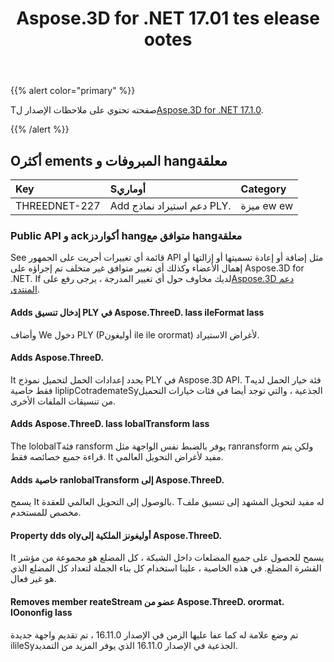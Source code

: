 ﻿---
title: Aspose.3D for .NET 17.01 tes elease ootes
type: docs
weight: 120
url: /ar/net/aspose-3d-for-net-17-01-release-notes/
---
{{% alert color="primary" %}} 

Tصفحته تحتوي على ملاحظات الإصدار ل[Aspose.3D for .NET 17.1.0](https://www.nuget.org/packages/Aspose.3D/17.1.0).

{{% /alert %}} 
## **Oأكثر ements المبروفات و hangمعلقة**

|**Key**|**Sأوماري**|**Category**|
|:- |:- |:- |
|THREEDNET-227|Add دعم استيراد نماذج PLY.|ميزة ew ew|
### **Public API و ackأكواردز hangمتوافق مع hangمعلقة**
See قائمة أي تغييرات أجريت على الجمهور API مثل إضافة أو إعادة تسميتها أو إزالتها أو إهمال الأعضاء وكذلك أي تغيير متوافق غير متخلف تم إجراؤه على Aspose.3D for .NET. If لديك مخاوف حول أي تغيير المدرجة ، يرجى رفع على[Aspose.3D دعم المنتدى](https://forum.aspose.com/c/3d/18).
#### **Adds إدخال تنسيق PLY في Aspose.ThreeD. lass ileFormat lass**
وأضاف We دخول PLY (Pأوليغون ile ile orormat) لأغراض الاستيراد.
#### **Adds Aspose.ThreeD.**
It يحدد إعدادات الحمل لتحميل نموذج PLY في Aspose.3D API. Tفئة خيار الحمل لديه فقط خاصية liplipCotrademateSyالجذعية ، والتي توجد أيضا في فئات خيارات التحميل من تنسيقات الملفات الأخرى.
#### **Adds Aspose.ThreeD. lass lobalTransform lass**
The lolobalTفئة ransform يوفر بالضبط نفس الواجهة مثل ranransform ولكن يتم قراءة جميع خصائصه فقط. It مفيد لأغراض التحويل العالمي.
#### **Adds خاصية ranlobalTransform إلى Aspose.ThreeD.**
يسمح It بالوصول إلى التحويل العالمي للعقدة. Tله مفيد لتحويل المشهد إلى تنسيق ملف مخصص للمستخدم.
#### **Property dds olyأوليغونز الملكية إلى Aspose.ThreeD.**
It يسمح للحصول على جميع المضلعات داخل الشبكة ، كل المضلع هو مجموعة من مؤشر القشرة المضلع. في هذه الخاصية ، علينا استخدام كل بناء الجملة لتعداد كل المضلع الذي هو غير فعال.
#### **Removes member reateStream عضو من Aspose.ThreeD. orormat. IOononfig lass**
تم وضع علامة له كما عفا عليها الزمن في الإصدار 16.11.0 ، تم تقديم واجهة جديدة ilileSyالجذعية في الإصدار 16.11.0 الذي يوفر المزيد من التمديد.
